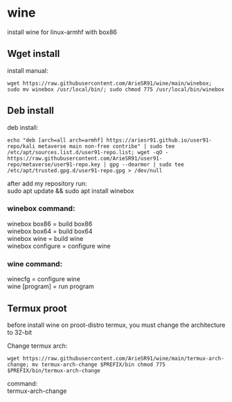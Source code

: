 # wine
install wine for linux-armhf with box86

## Wget install
install manual:
```
wget https://raw.githubusercontent.com/ArieSR91/wine/main/winebox; sudo mv winebox /usr/local/bin/; sudo chmod 775 /usr/local/bin/winebox
```
## Deb install
deb install:
```
echo "deb [arch=all arch=armhf] https://ariesr91.github.io/user91-repo/kali metaverse main non-free contribe" | sudo tee /etc/apt/sources.list.d/user91-repo.list; wget -qO - https://raw.githubusercontent.com/ArieSR91/user91-repo/metaverse/user91-repo.key | gpg --dearmor | sudo tee /etc/apt/trusted.gpg.d/user91-repo.gpg > /dev/null
```
after add my repository run:\
sudo apt update && sudo apt install winebox


### winebox command:

winebox box86 = build box86\
winebox box64 = build box64\
winebox wine = build wine\
winebox configure = configure wine


### wine command:

winecfg = configure wine\
wine [program] = run program


## Termux proot
before install wine on proot-distro termux, you must change the architecture to 32-bit

Change termux arch:
```
wget https://raw.githubusercontent.com/ArieSR91/wine/main/termux-arch-change; mv termux-arch-change $PREFIX/bin chmod 775 $PREFIX/bin/termux-arch-change
```
command:\
termux-arch-change
